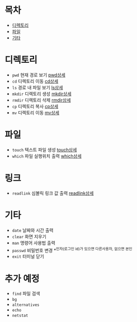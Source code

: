 # 목차
- [디렉토리](#디렉토리)
- [파일](#파일)
- [기타](#기타)
 # 디렉토리
- `pwd` 현재 경로 보기 [pwd상세](https://github.com/JeongseokNam/TIL/blob/main/OS/Linux/%EB%AA%85%EB%A0%B9%EC%96%B4/pwd%EC%83%81%EC%84%B8.md)
- `cd` 디렉토리 이동 [cd상세](https://github.com/JeongseokNam/TIL/blob/main/OS/Linux/%EB%AA%85%EB%A0%B9%EC%96%B4/cd%EC%83%81%EC%84%B8.md)
- `ls` 경로 내 파일 보기 [ls상세](https://github.com/JeongseokNam/TIL/blob/main/OS/Linux/%EB%AA%85%EB%A0%B9%EC%96%B4/ls%EC%83%81%EC%84%B8.md)
- `mkdir` 디렉토리 생성 [mkdir상세](https://github.com/JeongseokNam/TIL/blob/main/OS/Linux/%EB%AA%85%EB%A0%B9%EC%96%B4/mkdir%EC%83%81%EC%84%B8.md)
- `rmdir` 디렉토리 삭제 [rmdir상세](https://github.com/JeongseokNam/TIL/blob/main/OS/Linux/%EB%AA%85%EB%A0%B9%EC%96%B4/rmdir%EC%83%81%EC%84%B8.md)
- `cp` 디렉토리 복사 [cp상세](https://github.com/JeongseokNam/TIL/blob/main/OS/Linux/%EB%AA%85%EB%A0%B9%EC%96%B4/cd%EC%83%81%EC%84%B8.md)
- `mv` 디렉토리 이동 [mv상세](https://github.com/JeongseokNam/TIL/blob/main/OS/Linux/%EB%AA%85%EB%A0%B9%EC%96%B4/mv%EC%83%81%EC%84%B8.md)

# 파일
- `touch` 텍스트 파일 생성 [touch상세](https://github.com/JeongseokNam/TIL/blob/main/OS/Linux/%EB%AA%85%EB%A0%B9%EC%96%B4/touch%EC%83%81%EC%84%B8.md)
- `which` 파일 실행위치 출력 [which상세](https://github.com/JeongseokNam/TIL/blob/main/OS/Linux/%EB%AA%85%EB%A0%B9%EC%96%B4/which%EC%83%81%EC%84%B8.md)

# 링크
- `readlink` 심볼릭 링크 값 출력 [readlink상세](https://github.com/JeongseokNam/TIL/blob/main/OS/Linux/%EB%AA%85%EB%A0%B9%EC%96%B4/readlink%EC%83%81%EC%84%B8.md)
# 기타
- `date` 날짜와 시간 출력
- `clear` 화면 지우기
- `man` 명령어 사용법 출력
- `passwd` 비밀번호 변경 *<sup>인자(로그인 id)가 있으면 다른사용자, 없으면 본인
- `exit` 터미널 닫기

# 추가 예정
- `find` 파일 검색
- `bg`
- `alternatives`
- `echo`
- `netstat`